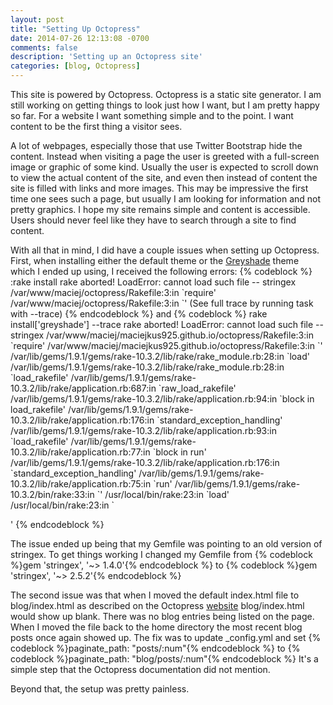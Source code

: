 ```yaml
---
layout: post
title: "Setting Up Octopress"
date: 2014-07-26 12:13:08 -0700
comments: false
description: 'Setting up an Octopress site'
categories: [blog, Octopress]
---
```

<p>This site is powered by Octopress. Octopress is a static site generator. I am still working on getting things to look just how I want, but I am pretty happy so far. For a website I want something simple and to the point. I want content to be the first thing a visitor sees. </p>
<p>A lot of webpages, especially those that use Twitter Bootstrap hide the content. Instead when visiting a page the user is greeted with a full-screen image or graphic of some kind. Usually the user is expected to scroll down to view the actual content of the site, and even then instead of content the site is filled with links and more images. This may be impressive the first time one sees such a  page, but usually I am looking for information and not pretty graphics. I hope my site remains simple and content is accessible. Users should never feel like they have to search  through a site to find content. </p>
<!-- more -->
<p>With all that in mind, I did have a couple issues when setting up Octopress. First, when installing either the default theme or the <a href ='https://github.com/shashankmehta/greyshade'>Greyshade</a> theme which I ended up using, I received the following errors:
{% codeblock %}
:rake install
rake aborted!
LoadError: cannot load such file -- stringex
/var/www/maciej/octopress/Rakefile:3:in `require'
/var/www/maciej/octopress/Rakefile:3:in `<top (required)>'
(See full trace by running task with --trace)
{% endcodeblock %}
and
{% codeblock %}
rake install['greyshade'] --trace
rake aborted!
LoadError: cannot load such file -- stringex
/var/www/maciej/maciejkus925.github.io/octopress/Rakefile:3:in `require'
/var/www/maciej/maciejkus925.github.io/octopress/Rakefile:3:in `<top (required)>'
/var/lib/gems/1.9.1/gems/rake-10.3.2/lib/rake/rake_module.rb:28:in `load'
/var/lib/gems/1.9.1/gems/rake-10.3.2/lib/rake/rake_module.rb:28:in `load_rakefile'
/var/lib/gems/1.9.1/gems/rake-10.3.2/lib/rake/application.rb:687:in `raw_load_rakefile'
/var/lib/gems/1.9.1/gems/rake-10.3.2/lib/rake/application.rb:94:in `block in load_rakefile'
/var/lib/gems/1.9.1/gems/rake-10.3.2/lib/rake/application.rb:176:in `standard_exception_handling'
/var/lib/gems/1.9.1/gems/rake-10.3.2/lib/rake/application.rb:93:in `load_rakefile'
/var/lib/gems/1.9.1/gems/rake-10.3.2/lib/rake/application.rb:77:in `block in run'
/var/lib/gems/1.9.1/gems/rake-10.3.2/lib/rake/application.rb:176:in `standard_exception_handling'
/var/lib/gems/1.9.1/gems/rake-10.3.2/lib/rake/application.rb:75:in `run'
/var/lib/gems/1.9.1/gems/rake-10.3.2/bin/rake:33:in `<top (required)>'
/usr/local/bin/rake:23:in `load'
/usr/local/bin/rake:23:in `<main>'
{% endcodeblock %}

The issue ended up being that my Gemfile was pointing to an old version of stringex. To get things working I changed my Gemfile from
{% codeblock %}gem 'stringex', '~> 1.4.0'{% endcodeblock %}
to
{% codeblock %}gem 'stringex', '~> 2.5.2'{% endcodeblock %}
</p>
<p>The second issue was that when I moved the default index.html file to blog/index.html as described on the Octopress <a href='http://octopress.org/docs/theme/template/'>website</a> blog/index.html would show up blank. There was no blog entries being listed on the page. When I moved the file back to the home directory the most recent blog posts once again showed up. The fix was to update _config.yml and set 
{% codeblock %}paginate_path: "posts/:num"{% endcodeblock %}
to 
{% codeblock %}paginate_path: "blog/posts/:num"{% endcodeblock %}
It's a simple step that the Octopress documentation did not mention.</p>
<p>Beyond that, the setup was pretty painless.</p>
